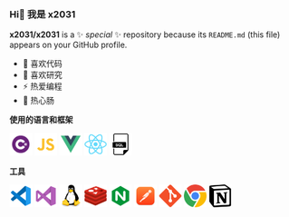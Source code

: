 ### Hi👋 我是 x2031


**x2031/x2031** is a ✨ _special_ ✨ repository because its `README.md` (this file) appears on your GitHub profile.

- 🔭 喜欢代码
- 🌱 喜欢研究
- ⚡ 热爱编程
- 💬 热心肠

**使用的语言和框架**

<code><img height="40" src="ln1.png" alt="C#" title="C#"></code>
<code><img height="40" src="ln2.png" alt=".Net" title=".Ner"></code>
<code><img height="40" src="ln3.png" alt="Js" title="Js"></code>
<code><img height="40" src="ln4.png" alt="Vue" title="Vue"></code>
<code><img height="40" src="ln5.png" alt="React" title="React"></code>

**工具**

<code><img height="40" src="tool1.png" alt="VSCode" title="VSCode"></code>
<code><img height="40" src="tool2.png" alt="VS2022" title="VS2022"></code>
<code><img height="40" src="tool3.png" alt="Linux" title="Linux"></code>
<code><img height="40" src="tool4.png" alt="Redis" title="Redis"></code>
<code><img height="40" src="tool5.png" alt="Nginx" title="Nginx"></code>
<code><img height="40" src="tool6.png" alt="Postman" title="Postman"></code>
<code><img height="40" src="tool7.png" alt="Git" title="Git"></code>
<code><img height="40" src="tool8.png" alt="Chrome" title="Chrome"></code>
<code><img height="40" src="tool9.png" alt="Notion" title="Notion"></code>
